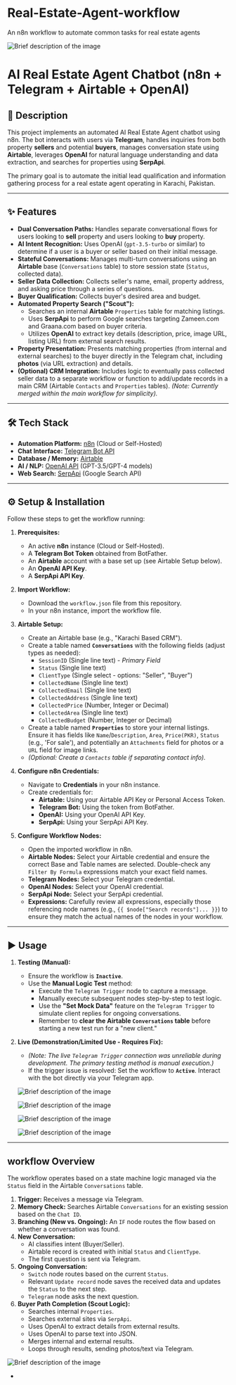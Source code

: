 # Real-Estate-Agent-workflow
An n8n workflow to automate common tasks for real estate agents



![Brief description of the image](https://github.com/FAIQahm/Real-Estate-Agent-workflow/blob/fd90a809194b34bcfbb242aef9b271d0e2aa6e41/Screenshot%202025-10-23%20000723.png)



# AI Real Estate Agent Chatbot (n8n + Telegram + Airtable + OpenAI)

## 🚀 Description

This project implements an automated AI Real Estate Agent chatbot using n8n. The bot interacts with users via **Telegram**, handles inquiries from both property **sellers** and potential **buyers**, manages conversation state using **Airtable**, leverages **OpenAI** for natural language understanding and data extraction, and searches for properties using **SerpApi**.

The primary goal is to automate the initial lead qualification and information gathering process for a real estate agent operating in Karachi, Pakistan.

---

## ✨ Features

* **Dual Conversation Paths:** Handles separate conversational flows for users looking to **sell** property and users looking to **buy** property.
* **AI Intent Recognition:** Uses OpenAI (`gpt-3.5-turbo` or similar) to determine if a user is a buyer or seller based on their initial message.
* **Stateful Conversations:** Manages multi-turn conversations using an **Airtable** base (`Conversations` table) to store session state (`Status`, collected data).
* **Seller Data Collection:** Collects seller's name, email, property address, and asking price through a series of questions.
* **Buyer Qualification:** Collects buyer's desired area and budget.
* **Automated Property Search ("Scout"):**
    * Searches an internal **Airtable** `Properties` table for matching listings.
    * Uses **SerpApi** to perform Google searches targeting Zameen.com and Graana.com based on buyer criteria.
    * Utilizes **OpenAI** to extract key details (description, price, image URL, listing URL) from external search results.
* **Property Presentation:** Presents matching properties (from internal and external searches) to the buyer directly in the Telegram chat, including **photos** (via URL extraction) and details.
* **(Optional) CRM Integration:** Includes logic to eventually pass collected seller data to a separate workflow or function to add/update records in a main CRM (Airtable `Contacts` and `Properties` tables). *(Note: Currently merged within the main workflow for simplicity).*

---

## 🛠️ Tech Stack

* **Automation Platform:** [n8n](https://n8n.io/) (Cloud or Self-Hosted)
* **Chat Interface:** [Telegram Bot API](https://core.telegram.org/bots/api)
* **Database / Memory:** [Airtable](https://airtable.com/)
* **AI / NLP:** [OpenAI API](https://openai.com/api/) (GPT-3.5/GPT-4 models)
* **Web Search:** [SerpApi](https://serpapi.com/) (Google Search API)

---

## ⚙️ Setup & Installation

Follow these steps to get the workflow running:

1.  **Prerequisites:**
    * An active **n8n** instance (Cloud or Self-Hosted).
    * A **Telegram Bot Token** obtained from BotFather.
    * An **Airtable** account with a base set up (see Airtable Setup below).
    * An **OpenAI API Key**.
    * A **SerpApi API Key**.

2.  **Import Workflow:**
    * Download the `workflow.json` file from this repository.
    * In your n8n instance, import the workflow file.

3.  **Airtable Setup:**
    * Create an Airtable base (e.g., "Karachi Based CRM").
    * Create a table named **`Conversations`** with the following fields (adjust types as needed):
        * `SessionID` (Single line text) - *Primary Field*
        * `Status` (Single line text)
        * `ClientType` (Single select - options: "Seller", "Buyer")
        * `CollectedName` (Single line text)
        * `CollectedEmail` (Single line text)
        * `CollectedAddress` (Single line text)
        * `CollectedPrice` (Number, Integer or Decimal)
        * `CollectedArea` (Single line text)
        * `CollectedBudget` (Number, Integer or Decimal)
    * Create a table named **`Properties`** to store your internal listings. Ensure it has fields like `Name`/`Description`, `Area`, `Price(PKR)`, `Status` (e.g., 'For sale'), and potentially an `Attachments` field for photos or a `URL` field for image links.
    * *(Optional: Create a `Contacts` table if separating contact info).*

4.  **Configure n8n Credentials:**
    * Navigate to **Credentials** in your n8n instance.
    * Create credentials for:
        * **Airtable:** Using your Airtable API Key or Personal Access Token.
        * **Telegram Bot:** Using the token from BotFather.
        * **OpenAI:** Using your OpenAI API Key.
        * **SerpApi:** Using your SerpApi API Key.

5.  **Configure Workflow Nodes:**
    * Open the imported workflow in n8n.
    * **Airtable Nodes:** Select your Airtable credential and ensure the correct Base and Table names are selected. Double-check any `Filter By Formula` expressions match your exact field names.
    * **Telegram Nodes:** Select your Telegram credential.
    * **OpenAI Nodes:** Select your OpenAI credential.
    * **SerpApi Node:** Select your SerpApi credential.
    * **Expressions:** Carefully review all expressions, especially those referencing node names (e.g., `{{ $node["Search records"]... }}`) to ensure they match the actual names of the nodes in your workflow.

---

## ▶️ Usage

1.  **Testing (Manual):**
    * Ensure the workflow is **`Inactive`**.
    * Use the **Manual Logic Test** method:
        * Execute the `Telegram Trigger` node to capture a message.
        * Manually execute subsequent nodes step-by-step to test logic.
        * Use the **"Set Mock Data"** feature on the `Telegram Trigger` to simulate client replies for ongoing conversations.
        * Remember to **clear the Airtable `Conversations` table** before starting a new test run for a "new client."
2.  **Live (Demonstration/Limited Use - Requires Fix):**
    * *(Note: The live `Telegram Trigger` connection was unreliable during development. The primary testing method is manual execution.)*
    * If the trigger issue is resolved: Set the workflow to **`Active`**. Interact with the bot directly via your Telegram app.

    ![Brief description of the image](https://github.com/FAIQahm/Real-Estate-Agent-workflow/blob/6e33b253f13eb404a534a3001596f143390b22cf/buy1.png)

    ![Brief description of the image](https://github.com/FAIQahm/Real-Estate-Agent-workflow/blob/6e33b253f13eb404a534a3001596f143390b22cf/buy2.png)

    ![Brief description of the image](https://github.com/FAIQahm/Real-Estate-Agent-workflow/blob/6e33b253f13eb404a534a3001596f143390b22cf/sell1.png)

    ![Brief description of the image](https://github.com/FAIQahm/Real-Estate-Agent-workflow/blob/6e33b253f13eb404a534a3001596f143390b22cf/sell2.png)
---

##  workflow Overview

The workflow operates based on a state machine logic managed via the `Status` field in the Airtable `Conversations` table.

1.  **Trigger:** Receives a message via Telegram.
2.  **Memory Check:** Searches Airtable `Conversations` for an existing session based on the `Chat ID`.
3.  **Branching (New vs. Ongoing):** An `IF` node routes the flow based on whether a conversation was found.
4.  **New Conversation:**
    * AI classifies intent (Buyer/Seller).
    * Airtable record is created with initial `Status` and `ClientType`.
    * The first question is sent via Telegram.
5.  **Ongoing Conversation:**
    * `Switch` node routes based on the current `Status`.
    * Relevant `Update record` node saves the received data and updates the `Status` to the next step.
    * `Telegram` node asks the next question.
6.  **Buyer Path Completion (Scout Logic):**
    * Searches internal `Properties`.
    * Searches external sites via `SerpApi`.
    * Uses OpenAI to extract details from external results.
    * Uses OpenAI to parse text into JSON.
    * Merges internal and external results.
    * Loops through results, sending photos/text via Telegram.


![Brief description of the image](https://github.com/FAIQahm/Real-Estate-Agent-workflow/blob/a371dfb9c690ea5e37262cbf04e7ce25317d7714/Screenshot%202025-10-22%20233732.png)

-
